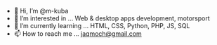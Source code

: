 - 👋 Hi, I’m @m-kuba
- 👀 I’m interested in ... Web & desktop apps development, motorsport
- 🌱 I’m currently learning ... HTML, CSS, Python, PHP, JS, SQL
- 📫 How to reach me ... jaqmoch@gmail.com

<!---
TiBisiek/TiBisiek is a ✨ special ✨ repository because its `README.md` (this file) appears on your GitHub profile.
You can click the Preview link to take a look at your changes.
--->
